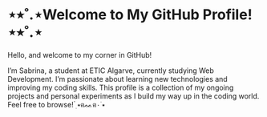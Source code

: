 # ⋆⭒˚.⋆Welcome to My GitHub Profile!⋆⭒˚.⋆
Hello, and welcome to my corner in GitHub!

I’m Sabrina, a student at ETIC Algarve, currently studying Web Development. I’m passionate about learning new technologies and improving my coding skills. This profile is a collection of my ongoing projects and personal experiments as I build my way up in the coding world. Feel free to browse! ๋࣭ ⭑ฅᨐฅ٠ ࣪⭑
